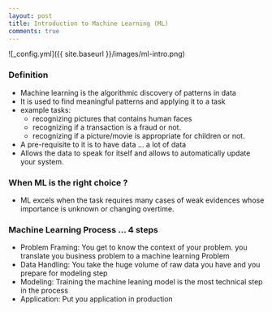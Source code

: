 ```yaml
---
layout: post
title: Introduction to Machine Learning (ML)
comments: true
---
```


![_config.yml]({{ site.baseurl }}/images/ml-intro.png)

### Definition

* Machine learning is the algorithmic discovery of patterns in data
* It is used to find meaningful patterns and applying it to a task
* example tasks:
  * recognizing pictures that contains human faces
  * recognizing if a transaction is a fraud or not.
  * recognizing if a picture/movie is appropriate for children or not.
* A pre-requisite to it is to have data ... a lot of data
* Allows the data to speak for itself and allows to automatically update
your system.

### When ML is the right choice ?

* ML excels when the task requires many cases of weak evidences whose
importance is unknown or changing overtime.

### Machine Learning Process ... 4 steps

* Problem Framing: You get to know the context of your problem. you translate you business problem to a machine learning Problem
* Data Handling: You take the huge volume of raw data you have and you prepare for modeling step
* Modeling: Training the machine leaning model is the most technical step in the process
* Application: Put you application in production
